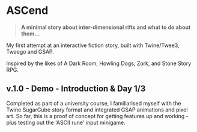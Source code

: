 # ASCend
> **A minimal story about inter-dimensional rifts and what to do about them...**

My first attempt at an interactive fiction story, built with Twine/Twee3, Tweego and GSAP.

Inspired by the likes of A Dark Room, Howling Dogs, Zork, and Stone Story RPG.


## v.1.0 - Demo - Introduction & Day 1/3
Completed as part of a university course, I familiarised myself with the Twine SugarCube story format and integrated GSAP animations and pixel art.
So far, this is a proof of concept for getting features up and working - plus testing out the 'ASCII rune' input minigame. 
